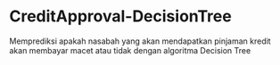 # CreditApproval-DecisionTree
Memprediksi apakah nasabah yang akan mendapatkan pinjaman kredit akan membayar macet atau tidak dengan algoritma Decision Tree
